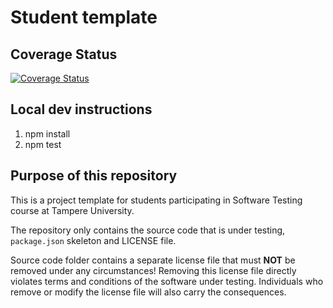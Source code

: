 # Student template

## Coverage Status

[![Coverage Status](https://coveralls.io/repos/github/anhminh10a2hoa/COMP.SE.200/badge.svg?branch=main)](https://coveralls.io/github/anhminh10a2hoa/COMP.SE.200?branch=main)

## Local dev instructions

1. npm install
2. npm test

## Purpose of this repository

This is a project template for students participating in Software Testing course
at Tampere University.

The repository only contains the source code that is under testing, `package.json` skeleton
and LICENSE file.

Source code folder contains a separate license file that must **NOT** be removed under any circumstances!
Removing this license file directly violates terms and conditions of the software under testing.
Individuals who remove or modify the license file will also carry the consequences.